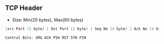 ## TCP Header
- Size: Min(20 bytes), Max(60 bytes)
```c
|src Port (2 byte) | Dst Port (2 byte) | Seq No (4 byte) | Ack No (4 byte) | HdrLength /Data Offset (4 bit) | Reserved (6 bit) | Control Bits (6 bit) | WindowSize/ Receiving BufferSize (2 byte) |	Complete Packet Checksum (16 bit) | Urgent Ptr (16 bit) |	Options (0-40bytes) |	Pad |

Control Bits: URG ACK PSH RST SYN FIN 
```
